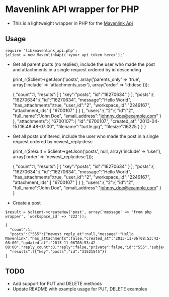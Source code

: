 Mavenlink API wrapper for PHP
==============================================

* This is a lightweight wrapper in PHP for the [Mavenlink Api](http://developer.mavenlink.com/)

Usage
--------

    require 'lib/mavenlink_api.php';
    $client = new MavenlinkApi('<your_api_token_here>');`

* Get all parent posts (no replies), include the user who made the post and attachments in a single request ordered by id descending

    print_r($client->getJson('posts',
				      array('parents_only' => 'true',
				      array('include' => 'attachments,user'),
				      array('order' => 'id:desc')));

    {
       "count":1,
       "results":[
	  {
	     "key":"posts",
	     "id":"16270634"
	  }
       ],
       "posts":{
	  "16270634":{
	     "id":"16270634",
	     "message":"Hello World",
	     "has_attachments":true,
	     "user_id":"2",
	     "workspace_id":"2249167",
	     "attachment_ids":[
		"6700107"
	     ]
	  }
       },
       "users":{
	  "2":{
	     "id":"2",
	     "full_name":"John Doe",
	     "email_address":"johnny_doe@example.com"
	  }
       },
       "attachments":{
	  "6700107":{
	     "id":"6700107",
	     "created_at":"2013-04-15T16:48:48-07:00",
	     "filename":"turtle.jpg",
	     "filesize":16225
	  }
       }
    }

* Get all posts unfiltered, include the user who made the post in a single request ordered by newest_reply:desc

    print_r($result = $client->getJson('posts',
						    null,
						    array('include' => 'user'),
						    array('order' => 'newest_reply:desc')));

    {
       "count":1,
       "results":[
	  {
	     "key":"posts",
	     "id":"16270634"
	  }
       ],
       "posts":{
	  "16270634":{
	     "id":"16270634",
	     "message":"Hello World",
	     "has_attachments":true,
	     "user_id":"2",
	     "workspace_id":"2249167",
	     "attachment_ids":[
		"6700107"
	     ]
	  }
       },
       "users":{
	  "2":{
	     "id":"2",
	     "full_name":"John Doe",
	     "email_address":"johnny_doe@example.com"
	  }
    }


* Create a post

`$result = $client->createNew('post', array('message' => 'from php wrapper', 'workspace_id' => '222'));`

    {
      "count":1,
      "posts":{"555":{"newest_reply_at":null,"message":"Hello Mavenlink","has_attachments":false,"created_at":"2013-11-06T08:53:42-08:00","updated_at":"2013-11-06T08:53:42-08:00","reply_count":0,"reply":false,"private":false,"id":"555","subject_id":null,"subject_type":null,"user_id":"111","workspace_id":"222","workspace_type":"Workspace","story_id":null}},
      "results":[{"key":"posts","id":"31521545"}]
    }

## TODO

* Add support for PUT and DELETE methods
* Update README with example usage for PUT, DELETE  examples
